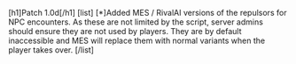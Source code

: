 [h1]Patch 1.0d[/h1]
[list]
[*]Added MES / RivalAI versions of the repulsors for NPC encounters. As these are not limited by the script, server admins should ensure they are not used by players. They are by default inaccessible and MES will replace them with normal variants when the player takes over.
[/list]